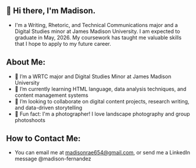 ## 👋 Hi there, I'm Madison. 
- I'm a Writing, Rhetoric, and Technical Communications major and a Digital Studies minor at James Madison University. I am expected to graduate in May, 2026. My coursework has taught me valuable skills that I hope to apply to my future career. 
## About Me:
- 🔭 I’m a WRTC major and Digital Studies Minor at James Madison University
- 🌱 I’m currently learning HTML language, data analysis techniques, and content management systems
- 🤝 I’m looking to collaborate on digital content projects, research writing, and data-driven storytelling
- 📸 Fun fact: I'm a photographer! I love landscape photography and group photoshoots
## How to Contact Me:
- You can email me at madisonrae654@gmail.com, or send me a LinkedIn message @madison-fernandez


